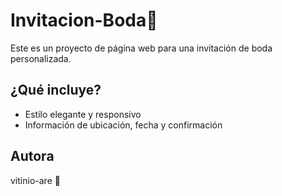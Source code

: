 # Invitacion-Boda💍

Este es un proyecto de página web para una invitación de boda personalizada.

## ¿Qué incluye?
- Estilo elegante y responsivo
- Información de ubicación, fecha y confirmación

## Autora
vitinio-are 💖

